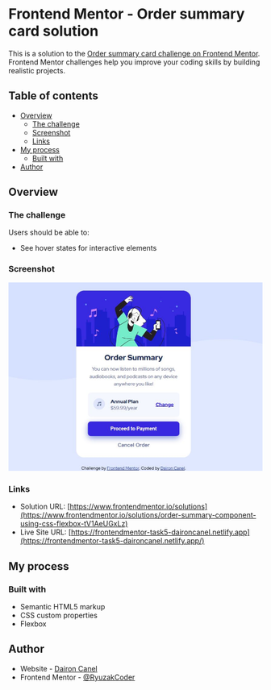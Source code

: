 # Frontend Mentor - Order summary card solution

This is a solution to the [Order summary card challenge on Frontend Mentor](https://www.frontendmentor.io/challenges/order-summary-component-QlPmajDUj). Frontend Mentor challenges help you improve your coding skills by building realistic projects. 

## Table of contents

- [Overview](#overview)
  - [The challenge](#the-challenge)
  - [Screenshot](#screenshot)
  - [Links](#links)
- [My process](#my-process)
  - [Built with](#built-with)
- [Author](#author)

## Overview

### The challenge

Users should be able to:

- See hover states for interactive elements

### Screenshot

![Screenshot](./screenshot.jpg)


### Links

- Solution URL: [https://www.frontendmentor.io/solutions](https://www.frontendmentor.io/solutions/order-summary-component-using-css-flexbox-tV1AeUGxLz)
- Live Site URL: [https://frontendmentor-task5-daironcanel.netlify.app](https://frontendmentor-task5-daironcanel.netlify.app/)

## My process

### Built with

- Semantic HTML5 markup
- CSS custom properties
- Flexbox

## Author

- Website - [Dairon Canel](https://portfolio-daironcanel.netlify.app)
- Frontend Mentor - [@RyuzakCoder](https://www.frontendmentor.io/profile/RyuzakCoder)

